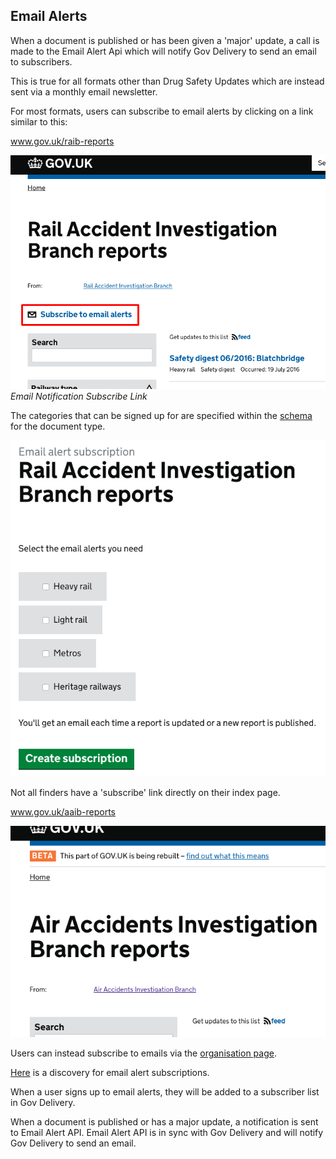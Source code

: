 ## Email Alerts

When a document is published or has been given a 'major' update, a call is made to the Email Alert Api which will notify Gov Delivery to send an email to subscribers.

This is true for all formats other than Drug Safety Updates which are instead sent via a monthly email newsletter.

For most formats, users can subscribe to email alerts by clicking on a link similar to this:

www.gov.uk/raib-reports

![RAIB Reports - Email Notification Subscribe Link](email-subscribe-link.png)
*Email Notification Subscribe Link*

The categories that can be signed up for are specified within the [schema](https://github.com/alphagov/specialist-publisher/blob/master/lib/documents/schemas/raib_reports.json#L20) for the document type.

![Subscription Categories](subscription-categories.png)

Not all finders have a 'subscribe' link directly on their index page.

www.gov.uk/aaib-reports

![AAIB Index](aaib-index.png)

Users can instead subscribe to emails via the [organisation page](https://www.gov.uk/government/email-signup/new?email_signup%5Bfeed%5D=https%3A%2F%2Fwww.gov.uk%2Fgovernment%2Forganisations%2Fair-accidents-investigation-branch.atom).

[Here](https://docs.google.com/spreadsheets/d/1xr6Ivwh0yzKESv-SrGC7i3QKU3IW5_tQsFhe2v9TSbc/edit#gid=0) is a discovery for email alert subscriptions.

When a user signs up to email alerts, they will be added to a subscriber list in Gov Delivery.

When a document is published or has a major update, a notification is sent to Email Alert API. Email Alert API is in sync with Gov Delivery and will notify Gov Delivery to send an email.
